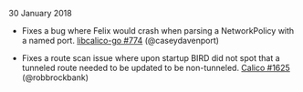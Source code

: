 30 January 2018

- Fixes a bug where Felix would crash when parsing a NetworkPolicy with a named port. [libcalico-go #774](https://github.com/projectcalico/libcalico-go/pull/774) (@caseydavenport)

- Fixes a route scan issue where upon startup BIRD did not spot that a tunneled route needed to be updated to be non-tunneled. [Calico #1625](https://github.com/projectcalico/calico/pull/1625) (@robbrockbank)